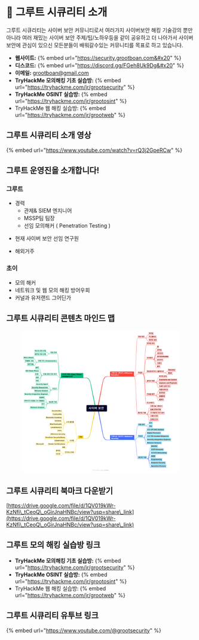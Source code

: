 # 👋 그루트 시큐리티 소개

그루트 시큐리티는 사이버 보안 커뮤니티로서 여러가지 사이버보안 해킹 기술강의 뿐만 아니라 여러 재밌는 사이버 보안 주제/팁/노하우등을 같이 공유하고 더 나아가서 사이버보안에 관심이 있으신 모든분들이 배워갈수있는 커뮤니티를 목표로 하고 있습니다.

* **웹사이트:** {% embed url="https://security.grootboan.com&#x20" %}
* **디스코드:**  {% embed url="https://discord.gg/FGeh8Uk9Dg&#x20" %}
* **이메일:** grootboan@gmail.com
* **TryHackMe 모의해킹 기초 실습방:** {% embed url="https://tryhackme.com/jr/grootsecurity" %}
* **TryHackMe OSINT 실습방:** {% embed url="https://tryhackme.com/jr/grootosint" %}
* TryHackMe 웹 해킹 실습방: {% embed url="https://tryhackme.com/jr/grootweb" %}

## 그루트 시큐리티 소개 영상

{% embed url="https://www.youtube.com/watch?v=rQ3j2GpeRCw" %}

## 그루트 운영진을 소개합니다!

### 그루트
* 경력   
	* 관제& SIEM 엔지니어 
	* MSSP팀 팀장
	- 선임 모의해커 ( Penetration Testing )
-  현재 사이버 보안 선임 연구원
*  해외거주

### 초이
* 모의 해커
* 네트워크 및 웹 모의 해킹 방어우회
* 커널과 유저랜드 그어딘가&#x20;



## 그루트 시큐리티 콘텐츠 마인드 맵

<figure><img src=".gitbook/assets/사이버 보안 마인드맵 최종.png" alt=""><figcaption></figcaption></figure>

## 그루트 시큐리티 북마크 다운받기

[https://drive.google.com/file/d/1QV019kWr-KzNfi\_tCeoQ\_oGirJnaHNBc/view?usp=share\_link](https://drive.google.com/file/d/1QV019kWr-KzNfi\_tCeoQ\_oGirJnaHNBc/view?usp=share\_link)

## 그루트 모의 해킹 실습방 링크
* **TryHackMe 모의해킹 기초 실습방:** {% embed url="https://tryhackme.com/jr/grootsecurity" %}
* **TryHackMe OSINT 실습방:** {% embed url="https://tryhackme.com/jr/grootosint" %}
* TryHackMe 웹 해킹 실습방: {% embed url="https://tryhackme.com/jr/grootweb" %}


## 그루트 시큐리티 유투브 링크
{% embed url="https://www.youtube.com/@grootsecurity" %}


